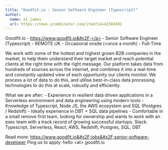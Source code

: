 ```yaml
---
title: "Goodfit.io : Senior Software Engineer (Typescript)"
author:
  name: al_james
  url: https://news.ycombinator.com/item?id=42304201
---
```

Goodfit.io - <a href="https:&#x2F;&#x2F;www.goodfit.io&#x2F;" rel="nofollow">https:&#x2F;&#x2F;www.goodfit.io&#x2F;</a> - Senior Software Engineer (Typescript) - REMOTE UK - Occasional onsite (&lt;once a month) - Full-Time

We work with some of the hottest and highest grown B2B companies in the market, to help them understand their target market and reach potential clients at the right time with the right message. Our platform takes data from hundreds of sources across the internet, and combines it into a real-time and constantly updated view of each opportunity our clients monitor. We process a lot of data to do this, and utilise best-in-class data processing technologies to do this at scale, robustly and efficiently.

What we are after: - Experience in resilient data driven applications in a Serverless environment and data engineering using modern tools - Knowledge of Typescript, Node JS, the AWS ecosystem and SQL (Postgres &#x2F; Redshift) - Ideally experience in DBT + SQL data pipelines - Comfortable in a small remove first team, looking for ownership and wants to work with an exec team with a track record of growing successful startups. Stack: Typescript, Serverless, React, AWS, Redshift, Postgres, SQL, DBT

Read more: <a href="https:&#x2F;&#x2F;www.goodfit.io&#x2F;jobs&#x2F;senior-software-developer" rel="nofollow">https:&#x2F;&#x2F;www.goodfit.io&#x2F;jobs&#x2F;senior-software-developer</a> Ping us to apply: hello &lt;at&gt; goodfit.io
<JobApplication />
